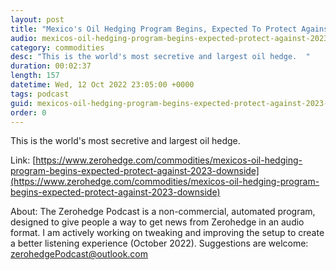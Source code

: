```yaml
---
layout: post
title: "Mexico's Oil Hedging Program Begins, Expected To Protect Against 2023 Downside"
audio: mexicos-oil-hedging-program-begins-expected-protect-against-2023-downside-0
category: commodities
desc: "This is the world's most secretive and largest oil hedge.  "
duration: 00:02:37
length: 157
datetime: Wed, 12 Oct 2022 23:05:00 +0000
tags: podcast
guid: mexicos-oil-hedging-program-begins-expected-protect-against-2023-downside-0
order: 0
---
```

This is the world's most secretive and largest oil hedge.  

Link: [https://www.zerohedge.com/commodities/mexicos-oil-hedging-program-begins-expected-protect-against-2023-downside](https://www.zerohedge.com/commodities/mexicos-oil-hedging-program-begins-expected-protect-against-2023-downside)

About: The Zerohedge Podcast is a non-commercial, automated program, designed to give people a way to get news from Zerohedge in an audio format.  I am actively working on tweaking and improving the setup to create a better listening experience (October 2022).  Suggestions are welcome: [zerohedgePodcast@outlook.com](mailto:zerohedgePodcast@outlook.com)